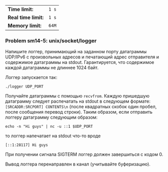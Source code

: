 |                      |       |
|----------------------|-------|
| **Time limit:**      | `1 s` |
| **Real time limit:** | `1 s` |
| **Memory limit:**    | `64M` |


### Problem sm14-5: unix/socket/logger

Напишите логгер, принимающий на заданном порту датаграммы UDP/IPv6 с произвольных адресов и
печатающий адрес отправителя и содержимое датаграммы на stdout. Гарантируется, что содержимое каждой
датаграммы не длиннее 1024 байт.

Логгер запускается так:

    
    
    ./logger UDP_PORT

Получайте датаграммы с помощью `recvfrom`. Каждую пришедшую датаграмму следует распечатать на stdout
в следующем формате: `[SRCADDR:SRCPORT] CONTENTS\n` (после квадратных скобок один пробел, после
сообщения перевод строки). Таким образом, если отправить логгеру датаграмму следующим образом:

    
    
    echo -n "Hi guys" | nc -u ::1 $UDP_PORT

то логгер напечатает на stdout что-то вроде

    
    
    [::1:28117] Hi guys

При получении сигнала SIGTERM логгер должен завершиться с кодом 0.

Вывод логгера перенаправлен в канал (учитывайте буферизацию).


